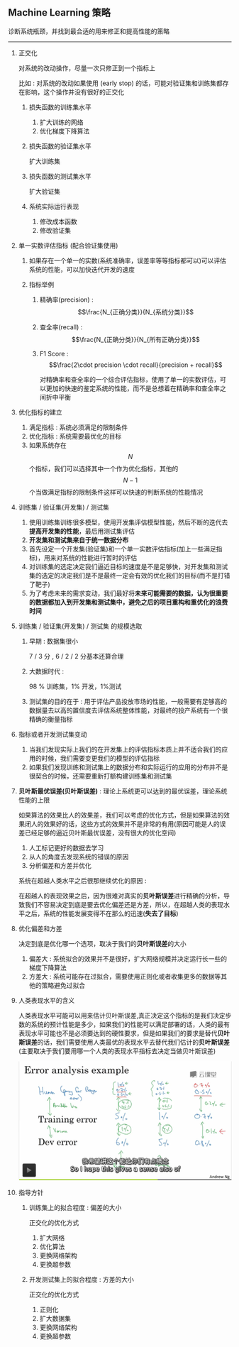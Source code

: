 ## Machine Learning 策略

诊断系统瓶颈，并找到最合适的用来修正和提高性能的策略

---

1. 正交化

   对系统的改动操作，尽量一次只修正到一个指标上

   比如 : 对系统的改动如果使用 (early stop) 的话，可能对验证集和训练集都存在影响，这个操作并没有很好的正交化

   1. 损失函数的训练集水平

      1. 扩大训练的网络
      2. 优化梯度下降算法

   2. 损失函数的验证集水平

      扩大训练集

   3. 损失函数的测试集水平

      扩大验证集

   4. 系统实际运行表现

      1. 修改成本函数
      2. 修改验证集

2. 单一实数评估指标 (配合验证集使用)

   1. 如果存在一个单一的实数(系统准确率，误差率等等指标都可以)可以评估系统的性能，可以加快迭代开发的速度

   2. 指标举例

      1. 精确率(precision) : $$\frac{N_{正确分类}}{N_{系统分类}}$$

      2. 查全率(recall) : $$\frac{N_{正确分类}}{N_{所有正确分类}}$$

      3. F1 Score : $$\frac{2\cdot precision \cdot recall}{precision + recall}$$

         对精确率和查全率的一个综合评估指标，使用了单一的实数评估，可以更加的快速的鉴定系统的性能，而不是总想着在精确率和查全率之间折中平衡

3. 优化指标的建立

   1. 满足指标 : 系统必须满足的限制条件
   2. 优化指标 : 系统需要最优化的目标
   3. 如果系统存在 $$N$$ 个指标，我们可以选择其中一个作为优化指标，其他的 $$N-1$$ 个当做满足指标的限制条件这样可以快速的判断系统的性能情况

4. 训练集 / 验证集(开发集) / 测试集

   1. 使用训练集训练很多模型，使用开发集评估模型性能，然后不断的迭代去**提高开发集的性能**，最后用测试集评估
   2. **开发集和测试集来自于统一数据分布**
   3. 首先设定一个开发集(验证集)和一个单一实数评估指标(加上一些满足指标)，用来对系统的性能进行暂时的评估
   4. 对训练集的选定决定我们逼近目标的速度是不是足够快，对开发集和测试集的选定的决定我们是不是最终一定会有效的优化我们的目标(而不是打错了靶子)
   5. 为了考虑未来的需求变动，我们最好将**未来可能需要的数据，认为很重要的数据都加入到开发集和测试集中，避免之后的项目重构和重优化的浪费时间**

5. 训练集 / 验证集(开发集) / 测试集 的规模选取

   1. 早期 : 数据集很小

      7 / 3 分 , 6 / 2 / 2 分基本还算合理

   2. 大数据时代 : 

      98 % 训练集，1% 开发，1%测试

   3. 测试集的目的在于 : 用于评估产品投放市场的性能，一般需要有足够高的数据量去以高的置信度去评估系统整体性能，对最终的投产系统有一个很精确的衡量指标

6. 指标或者开发测试集变动

   1. 当我们发现实际上我们的在开发集上的评估指标本质上并不适合我们的应用的时候，我们需要变更我们的模型的评估指标
   2. 如果我们发现训练和测试集上的数据分布和实际运行的应用的分布并不是很契合的时候，还需要重新打额构建训练集和测试集

7. **贝叶斯最优误差(贝叶斯误差)** : 理论上系统更可以达到的最优误差，理论系统性能的上限

   如果算法的效果比人的效果差，我们可以考虑的优化方式，但是如果算法的效果闭人的效果好的话，这些方式的效果并不是非常的有用(原因可能是人的误差已经足够的逼近贝叶斯最优误差，没有很大的优化空间)

   1. 人工标记更好的数据去学习
   2. 从人的角度去发现系统的错误的原因
   3. 分析偏差和方差并优化

   系统在超越人类水平之后很那继续优化的原因 : 

   在超越人的表现效果之后，因为很难对真实的**贝叶斯误差**进行精确的分析，导致我们不容易决定到底是要去优化偏差还是方差，所以，在超越人类的表现水平之后，系统的性能发展变得不在那么的迅速(**失去了目标**)

8. 优化偏差和方差

   决定到底是优化哪一个选项，取决于我们的**贝叶斯误差**的大小

   1. 偏差大 : 系统拟合的效果并不是很好，扩大网络规模并决定运行长一些的梯度下降算法
   2. 方差大 : 系统可能存在过拟合，需要使用正则化或者收集更多的数据等其他的策略避免过拟合

9. 人类表现水平的含义

   人类表现水平可能可以用来估计贝叶斯误差,真正决定这个指标的是我们决定步数的系统的预计性能是多少，如果我们的性能可以满足部署的话，人类的最有表现水平可能也不是必须要达到的硬性要求，但是如果我们的要求是替代**贝叶斯误差**的话，我们需要使用人类最优的表现水平去替代我们估计的**贝叶斯误差**(主要取决于我们要用哪一个人类的表现水平指标去决定当做贝叶斯误差)

   ![](../photo/偏差.png)

10. 指导方针

    1. 训练集上的拟合程度 : 偏差的大小

       正交化的优化方式

       1. 扩大网络
       2. 优化算法
       3. 更换网络架构
       4. 更换超参数

    2. 开发测试集上的拟合程度 : 方差的大小

       正交化的优化方式

       1. 正则化
       2. 扩大数据集
       3. 更换网络架构
       4. 更换超参数